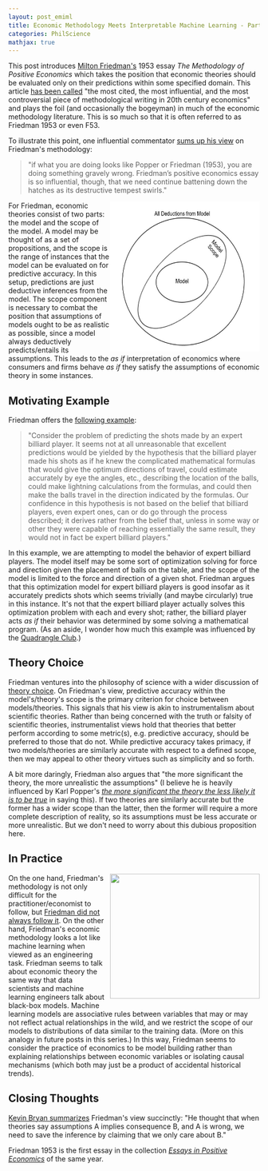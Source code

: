 ```yaml
---
layout: post_emiml
title: Economic Methodology Meets Interpretable Machine Learning - Part II - Friedman's 1953
categories: PhilScience
mathjax: true
---
```


This post introduces [Milton Friedman's](https://en.wikipedia.org/wiki/Milton_Friedman) 1953 essay *The Methodology of Positive Economics* which takes the position that economic theories should be evaluated only on their predictions within some specified domain. This article [has been called](https://tint.helsinki.fi/publications/maki,%20readingF53.pdf) "the most cited, the most influential, and the most controversial piece of methodological writing in 20th century economics" and plays the foil (and occasionally the bogeyman) in much of the economic methodology literature. This is so much so that it is often referred to as Friedman 1953 or even F53.

To illustrate this point, one influential commentator [sums up his view](https://afinetheorem.wordpress.com/2011/06/27/a-critique-of-friedmans-methodological-instrumentalism-b-caldwell-1980/) on Friedman's methodology:
>"if what you are doing looks like Popper or Friedman (1953), you are doing something gravely wrong. Friedman’s positive economics essay is so influential, though, that we need continue battening down the hatches as its destructive tempest swirls."

<img style="float: right; display: inline-block; margin: 0px 0px 0px 0px" width="300px" height="300px" src="/images/blog/econML/friedman_deductions.jpg">

For Friedman, economic theories consist of two parts: the model and the scope of the model. A model may be thought of as a set of propositions, and the scope is the range of instances that the model can be evaluated on for predictive accuracy. In this setup, predictions are just deductive inferences from the model. The scope component is necessary to combat the  position that assumptions of models ought to be as realistic as possible, since a model always deductively predicts/entails its assumptions. This leads to the _as if_ interpretation of economics where consumers and firms behave _as if_ they satisfy the assumptions of economic theory in some instances.

## Motivating Example

Friedman offers the [following example](http://noahpinionblog.blogspot.com/2016/06/the-pool-player-analogy-is-silly.html):
>"Consider the problem of predicting the shots made by an expert billiard player. It seems not at all unreasonable that excellent predictions would be yielded by the hypothesis that the billiard player made his shots as if he knew the complicated mathematical formulas that would give the optimum directions of travel, could estimate accurately by eye the angles, etc., describing the location of the balls, could make lightning calculations from the formulas, and could then make the balls travel in the direction indicated by the formulas. Our confidence in this hypothesis is not based on the belief that billiard players, even expert ones, can or do go through the process described; it derives rather from the belief that, unless in some way or other they were capable of reaching essentially the same result, they would not in fact be expert billiard players."

In this example, we are attempting to model the behavior of expert billiard players. The model itself may be some sort of optimization solving for force and direction given the placement of balls on the table, and the scope of the model is limited to the force and direction of a given shot. Friedman argues that this optimization model for expert billiard players is good insofar as it accurately predicts shots which seems trivially (and maybe circularly) true in this instance. It's not that the expert billiard player actually solves this optimization problem with each and every shot; rather, the billiard player acts _as if_ their behavior was determined by some solving a mathematical program. (As an aside, I wonder how much this example was influenced by the [Quadrangle Club](https://mag.uchicago.edu/billiards).)

## Theory Choice

Friedman ventures into the philosophy of science with a wider discussion of [theory choice](https://en.wikipedia.org/wiki/Theory_choice). On Friedman's view, predictive accuracy within the model's/theory's scope is the primary criterion for choice between models/theories. This signals that his view is akin to instrumentalism about scientific theories. Rather than being concerned with the truth or falsity of scientific theories, instrumentalist views hold that theories that better perform according to some metric(s), e.g. predictive accuracy, should be preferred to those that do not. While predictive accuracy takes primacy, if two models/theories are similarly accurate with respect to a defined scope, then we may appeal to other theory virtues such as simplicity and so forth.   

A bit more daringly, Friedman also argues that "the more significant the theory, the more unrealistic the assumptions" (I believe he is heavily influenced by Karl Popper's [_the more significant the theory the less likely it is to be true_](https://plato.stanford.edu/entries/popper/#ProbKnowVeri) in saying this). If two theories are similarly accurate but the former has a wider scope than the latter, then the former will require a more complete description of reality, so its assumptions must be less accurate or more unrealistic. But we don't need to worry about this dubious proposition here.

## In Practice

<img style="float: right; display: inline-block; margin: 0px 0px 10px 10px" width="300px" height="250px" src="https://www.code4thought.eu/wp-content/uploads/2019/10/Picture1-300x210.png">

On the one hand, Friedman's methodology is not only difficult for the practitioner/economist to follow, but [Friedman did not always follow it](https://medium.com/@UnlearningEcon/nobody-believes-friedman-1953-56ae462be599). On the other hand, Friedman's economic methodology looks a lot like machine learning when viewed as an engineering task. Friedman seems to talk about economic theory the same way that data scientists and machine learning engineers talk about black-box models. Machine learning models are associative rules between variables that may or may not reflect actual relationships in the wild, and we restrict the scope of our models to distributions of data similar to the training data. (More on this analogy in future posts in this series.) In this way, Friedman seems to consider the practice of economics to be model building rather than explaining relationships between economic variables or isolating causal mechanisms (which both may just be a product of accidental historical trends).

## Closing Thoughts

[Kevin Bryan summarizes](https://afinetheorem.wordpress.com/2011/06/27/a-critique-of-friedmans-methodological-instrumentalism-b-caldwell-1980/) Friedman's view succinctly: "He thought that when theories say assumptions A implies consequence B, and A is wrong, we need to save the inference by claiming that we only care about B."

Friedman 1953 is the first essay in the collection [_Essays in Positive Economics_](https://en.wikipedia.org/wiki/Essays_in_Positive_Economics) of the same year.
